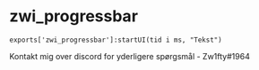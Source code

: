 # zwi_progressbar
```
exports['zwi_progressbar']:startUI(tid i ms, "Tekst") 
```

Kontakt mig over discord for yderligere spørgsmål  - Zw1fty#1964
